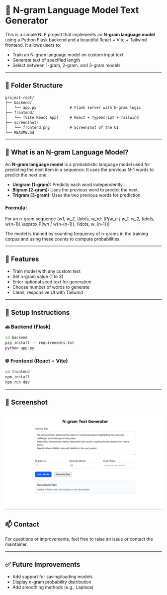 # 🧠 N-gram Language Model Text Generator

This is a simple NLP project that implements an **N-gram language model** using a Python Flask backend and a beautiful React + Vite + Tailwind frontend. It allows users to:

- Train an N-gram language model on custom input text
- Generate text of specified length
- Select between 1-gram, 2-gram, and 3-gram models

---

## 📁 Folder Structure

```
project-root/
├── backend/
│   └── app.py               # Flask server with N-gram logic
├── frontend/
│   └── [Vite React App]     # React + TypeScript + Tailwind
├── screenshot/
│   └── frontend.png         # Screenshot of the UI
└── README.md
```

---

## 🤖 What is an N-gram Language Model?

An **N-gram language model** is a probabilistic language model used for predicting the next item in a sequence. It uses the previous N-1 words to predict the next one.

- **Unigram (1-gram):** Predicts each word independently.
- **Bigram (2-gram):** Uses the previous word to predict the next.
- **Trigram (3-gram):** Uses the two previous words for prediction.

### Formula:

For an n-gram sequence \(w*1, w_2, \ldots, w_n\):
\(P(w_n | w_1, w_2, \ldots, w*{n-1}) \approx P(w*n | w*{n-(n-1)}, \ldots, w\_{n-1})\)

The model is trained by counting frequency of n-grams in the training corpus and using these counts to compute probabilities.

---

## 🔧 Features

- Train model with any custom text
- Set n-gram value (1 to 3)
- Enter optional seed text for generation
- Choose number of words to generate
- Clean, responsive UI with Tailwind

---

## 🚀 Setup Instructions

### 🔙 Backend (Flask)

```bash
cd backend
pip install -r requirements.txt
python app.py
```

### 🌐 Frontend (React + Vite)

```bash
cd frontend
npm install
npm run dev
```

---

## 📸 Screenshot

## ![Frontend Screenshot](./screenshot/frontend.png)

## 📫 Contact

For questions or improvements, feel free to raise an issue or contact the maintainer.

---

## ✅ Future Improvements

- Add support for saving/loading models
- Display n-gram probability distribution
- Add smoothing methods (e.g., Laplace)
